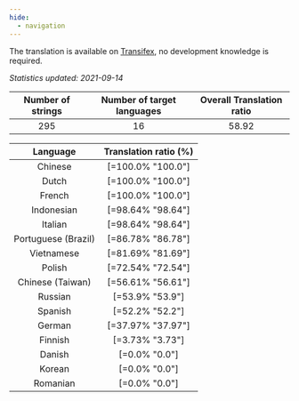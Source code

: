 ```yaml
---
hide:
  - navigation
---
```


<!--
DO NOT EDIT THIS FILE DIRECTLY.
It is generated automatically by transifex_stats.py in the scripts folder.
-->

The translation is available on [Transifex](https://www.transifex.com/quickosm/gui/), no development
knowledge is required.

*Statistics updated: 2021-09-14*

| Number of strings | Number of target languages | Overall Translation ratio |
|:-:|:-:|:-:|
295|16|58.92

| Language | Translation ratio (%) |
|:-:|:-:|
Chinese|[=100.0% "100.0"]|
Dutch|[=100.0% "100.0"]|
French|[=100.0% "100.0"]|
Indonesian|[=98.64% "98.64"]|
Italian|[=98.64% "98.64"]|
Portuguese (Brazil)|[=86.78% "86.78"]|
Vietnamese|[=81.69% "81.69"]|
Polish|[=72.54% "72.54"]|
Chinese (Taiwan)|[=56.61% "56.61"]|
Russian|[=53.9% "53.9"]|
Spanish|[=52.2% "52.2"]|
German|[=37.97% "37.97"]|
Finnish|[=3.73% "3.73"]|
Danish|[=0.0% "0.0"]|
Korean|[=0.0% "0.0"]|
Romanian|[=0.0% "0.0"]|

